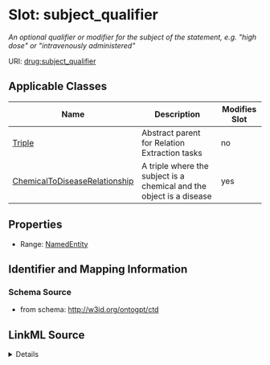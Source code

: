 

# Slot: subject_qualifier


_An optional qualifier or modifier for the subject of the statement, e.g. "high dose" or "intravenously administered"_



URI: [drug:subject_qualifier](http://w3id.org/ontogpt/drug/subject_qualifier)



<!-- no inheritance hierarchy -->





## Applicable Classes

| Name | Description | Modifies Slot |
| --- | --- | --- |
| [Triple](Triple.md) | Abstract parent for Relation Extraction tasks |  no  |
| [ChemicalToDiseaseRelationship](ChemicalToDiseaseRelationship.md) | A triple where the subject is a chemical and the object is a disease |  yes  |







## Properties

* Range: [NamedEntity](NamedEntity.md)





## Identifier and Mapping Information







### Schema Source


* from schema: http://w3id.org/ontogpt/ctd




## LinkML Source

<details>
```yaml
name: subject_qualifier
description: An optional qualifier or modifier for the subject of the statement, e.g.
  "high dose" or "intravenously administered"
from_schema: http://w3id.org/ontogpt/ctd
rank: 1000
alias: subject_qualifier
owner: Triple
domain_of:
- Triple
range: NamedEntity

```
</details>